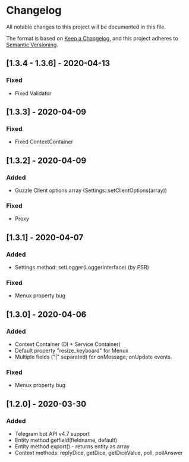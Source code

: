 # Changelog

All notable changes to this project will be documented in this file.

The format is based on [Keep a Changelog](https://keepachangelog.com/en/1.0.0/),
and this project adheres to [Semantic Versioning](https://semver.org/spec/v2.0.0.html).

## [1.3.4 - 1.3.6] - 2020-04-13
### Fixed

- Fixed Validator

## [1.3.3] - 2020-04-09
### Fixed

- Fixed ContextContainer

## [1.3.2] - 2020-04-09
### Added

- Guzzle Client options array (Settings::setClientOptions(array))

### Fixed

- Proxy

## [1.3.1] - 2020-04-07
### Added

- Settings method: setLogger(LoggerInterface) (by PSR)

### Fixed

- Menux property bug

## [1.3.0] - 2020-04-06
### Added

- Context Container (DI + Service Container)
- Default property "resize_keyboard" for Menux
- Multiple fields ("|" separated) for onMessage, onUpdate events.

### Fixed

- Menux property bug


## [1.2.0] - 2020-03-30
### Added

- Telegram bot API v4.7 support
- Entity method getfield(fieldname, default)
- Entity method export() - returns entity as array
- Context methods: replyDice, getDice, getDiceValue, poll, pollAnswer
